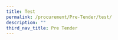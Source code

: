 ```yaml
---
title: Test
permalink: /procurement/Pre-Tender/test/
description: ""
third_nav_title: Pre Tender
---
```

